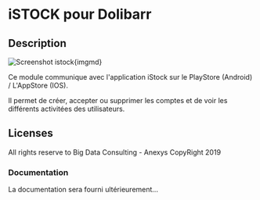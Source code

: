 # iSTOCK pour Dolibarr

## Description


![Screenshot istock](img/screenshot_istock.png?raw=true "IStock"){imgmd}

Ce module communique avec l'application iStock sur le PlayStore (Android) / L'AppStore (IOS).

Il permet de créer, accepter ou supprimer les comptes et de voir les différents activitées des utilisateurs. 


<!-- Other modules are available on [Dolistore.com](https://www.dolistore.com>). -->

<!-- ## Translations -->

<!-- Translations can be define manually by editing files into directories *langs*. -->

<!--
This module contains also a sample configuration for Transifex, under the hidden directory [.tx](.tx), so it is possible to manage translation using this service.

For more informations, see the [translator's documentation](https://wiki.dolibarr.org/index.php/Translator_documentation).

There is a [Transifex project](https://transifex.com/projects/p/dolibarr-module-template) for this module.
-->

<!--

## Installation

### From the ZIP file and GUI interface

- If you get the module in a zip file (like when downloading it from the market place [Dolistore](https://www.dolistore.com)), go into
menu ```Home - Setup - Modules - Deploy external module``` and upload the zip file.

Note: If this screen tell you there is no custom directory, check your setup is correct:

- In your Dolibarr installation directory, edit the ```htdocs/conf/conf.php``` file and check that following lines are not commented:

    ```php
    //$dolibarr_main_url_root_alt ...
    //$dolibarr_main_document_root_alt ...
    ```

- Uncomment them if necessary (delete the leading ```//```) and assign a sensible value according to your Dolibarr installation

    For example :

    - UNIX:
        ```php
        $dolibarr_main_url_root_alt = '/custom';
        $dolibarr_main_document_root_alt = '/var/www/Dolibarr/htdocs/custom';
        ```

    - Windows:
        ```php
        $dolibarr_main_url_root_alt = '/custom';
        $dolibarr_main_document_root_alt = 'C:/My Web Sites/Dolibarr/htdocs/custom';
        ```

### From a GIT repository

- Clone the repository in ```$dolibarr_main_document_root_alt/istock```

```sh
cd ....../custom
git clone git@github.com:gitlogin/istock.git istock
```

### <a name="final_steps"></a>Final steps

From your browser:

  - Log into Dolibarr as a super-administrator
  - Go to "Setup" -> "Modules"
  - You should now be able to find and enable the module

-->

## Licenses

All rights reserve to Big Data Consulting - Anexys  CopyRight 2019

<!-- 
### Main code

GPLv3 or (at your option) any later version. See file COPYING for more information.
-->

### Documentation

La documentation sera fourni ultérieurement...
